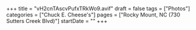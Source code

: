 +++
title = "vH2cnTAscvPufxTRkWo9.avif"
draft = false
tags = ["Photos"]
categories = ["Chuck E. Cheese's"]
pages = ["Rocky Mount, NC (730 Sutters Creek Blvd)"]
startDate = ""
+++
